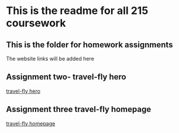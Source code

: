 # This is the readme for all 215 coursework

## This is the folder for homework assignments

The website links will be added here

## Assignment two- travel-fly hero

[travel-fly hero](https://smcc93.github.io/215-repo/travelfly-hero/)

## Assignment three travel-fly homepage

[travel-fly homepage](https://smcc93.github.io/215-repo/travelfly-homepage/)
